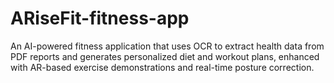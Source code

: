 # ARiseFit-fitness-app
An AI-powered fitness application that uses OCR to extract health data from PDF reports and generates personalized diet and workout plans, enhanced with AR-based exercise demonstrations and real-time posture correction.
